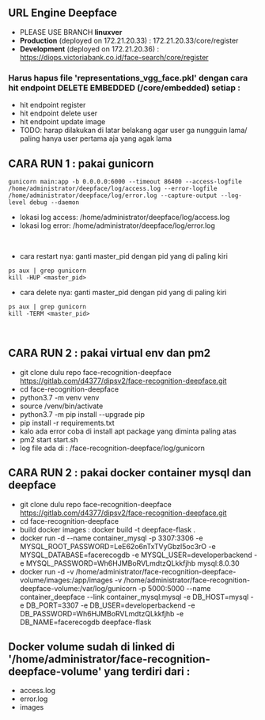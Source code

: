 ## URL Engine Deepface
- PLEASE USE BRANCH <b>linuxver</b>
- <b>Production</b> (deployed on 172.21.20.33) : 172.21.20.33/core/register
- <b>Development</b> (deployed on 172.21.20.36) : https://diops.victoriabank.co.id/face-search/core/register

### Harus hapus file 'representations_vgg_face.pkl' dengan cara hit endpoint DELETE EMBEDDED (/core/embedded) setiap :
- hit endpoint register
- hit endpoint delete user
- hit endpoint update image
- TODO: harap dilakukan di latar belakang agar user ga nungguin lama/ paling hanya user pertama aja yang agak lama

## CARA RUN 1 : pakai gunicorn
```
gunicorn main:app -b 0.0.0.0:6000 --timeout 86400 --access-logfile /home/administrator/deepface/log/access.log --error-logfile /home/administrator/deepface/log/error.log --capture-output --log-level debug --daemon
```
- lokasi log access: /home/administrator/deepface/log/access.log
- lokasi log error: /home/administrator/deepface/log/error.log

<br>

- cara restart nya: ganti master_pid dengan pid yang di paling kiri
```
ps aux | grep gunicorn
kill -HUP <master_pid>
```
- cara delete nya: ganti master_pid dengan pid yang di paling kiri
```
ps aux | grep gunicorn
kill -TERM <master_pid>
```
<br>

## CARA RUN 2 : pakai virtual env dan pm2
- git clone dulu repo face-recognition-deepface https://gitlab.com/d4377/dipsv2/face-recognition-deepface.git
- cd face-recognition-deepface
- python3.7 -m venv venv
- source /venv/bin/activate
- python3.7 -m pip install --upgrade pip
- pip install -r requirements.txt
- kalo ada error coba di install apt package yang diminta paling atas
- pm2 start start.sh
- log file ada di : /face-recognition-deepface/log/gunicorn

## CARA RUN 2 : pakai docker container mysql dan deepface
- git clone dulu repo face-recognition-deepface https://gitlab.com/d4377/dipsv2/face-recognition-deepface.git
- cd face-recognition-deepface
- build docker images : docker build -t deepface-flask .
- docker run -d --name container_mysql -p 3307:3306 -e MYSQL_ROOT_PASSWORD=LeE62o6nTxTVyGbzl5oc3rO -e MYSQL_DATABASE=facerecogdb -e MYSQL_USER=developerbackend -e MYSQL_PASSWORD=Wh6HJMBoRVLmdtzQLkkfjhb mysql:8.0.30
- docker run -d -v /home/administrator/face-recognition-deepface-volume/images:/app/images -v /home/administrator/face-recognition-deepface-volume:/var/log/gunicorn -p 5000:5000 --name container_deepface --link container_mysql:mysql -e DB_HOST=mysql -e DB_PORT=3307 -e DB_USER=developerbackend -e DB_PASSWORD=Wh6HJMBoRVLmdtzQLkkfjhb -e DB_NAME=facerecogdb deepface-flask

## Docker volume sudah di linked di '/home/administrator/face-recognition-deepface-volume' yang terdiri dari :
- access.log
- error.log
- images
